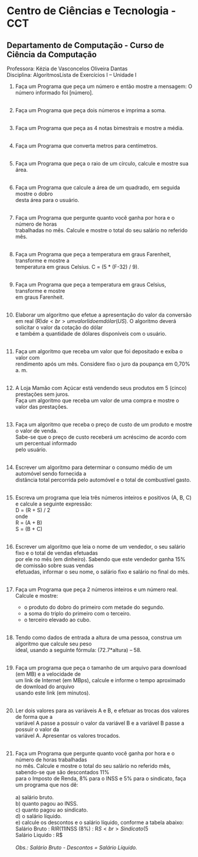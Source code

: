# Centro de Ciências e Tecnologia - CCT 
## Departamento de Computação - Curso de Ciência da Computação

Professora: Kézia de Vasconcelos Oliveira Dantas<br>
Disciplina: AlgoritmosLista de Exercícios I – Unidade I

1. Faça um Programa que peça um número e então mostre a mensagem: O número informado foi [número].<br><br>

2. Faça um Programa que peça dois números e imprima a soma.<br><br>

3. Faça um Programa que peça as 4 notas bimestrais e mostre a média.<br><br>

4. Faça um Programa que converta metros para centímetros.<br><br>

5. Faça um Programa que peça o raio de um círculo, calcule e mostre sua área.<br><br>

6. Faça um Programa que calcule a área de um quadrado, em seguida mostre o dobro<br>
desta área para o usuário.<br><br>

7. Faça um Programa que pergunte quanto você ganha por hora e o número de horas<br>
trabalhadas no mês. Calcule e mostre o total do seu salário no referido mês.<br><br>

8. Faça um Programa que peça a temperatura em graus Farenheit, transforme e mostre a<br> 
temperatura em graus Celsius. C = (5 * (F-32) / 9).<br><br>

9. Faça um Programa que peça a temperatura em graus Celsius, transforme e mostre<br>
em graus Farenheit.<br><br>

10. Elaborar um algoritmo que efetue a apresentação do valor da conversão em real (R$) de<br>
um valor lido em dólar (US$). O algoritmo deverá solicitar o valor da cotação do dólar<br>
e também a quantidade de dólares disponíveis com o usuário.<br><br>

11. Faça um algoritmo que receba um valor que foi depositado e exiba o valor com <br>
rendimento após um mês. Considere fixo o juro da poupança em 0,70% a. m.<br><br>

12. A Loja Mamão com Açúcar está vendendo seus produtos em 5 (cinco) prestações sem juros.<br>
Faça um algoritmo que receba um valor de uma compra e mostre o valor das prestações.<br><br>

13. Faça um algoritmo que receba o preço de custo de um produto e mostre o valor de venda.<br>
Sabe-se que o preço de custo receberá um acréscimo de acordo com um percentual informado<br>
pelo usuário.<br><br>

14. Escrever um algoritmo para determinar o consumo médio de um automóvel sendo fornecida a<br>
distância total percorrida pelo automóvel e o total de combustível gasto.<br><br>

15. Escreva um programa que leia três números inteiros e positivos (A, B, C) e calcule a 
seguinte expressão:<br>
D = (R + S) / 2 <br>
onde <br>
R = (A + B) <br>
S = (B + C) <br><br>

16. Escrever um algoritmo que leia o nome de um vendedor, o seu salário fixo e o total de vendas efetuadas<br>
por ele no mês (em dinheiro). Sabendo que este vendedor ganha 15% de comissão sobre suas vendas<br>
efetuadas, informar o seu nome, o salário fixo e salário no final do mês.<br><br>

17. Faça um Programa que peça 2 números inteiros e um número real. Calcule e mostre:
    - o produto do dobro do primeiro com metade do segundo. 
    - a soma do triplo do primeiro com o terceiro.
    - o terceiro elevado ao cubo. <br><br>

18. Tendo como dados de entrada a altura de uma pessoa, construa um algoritmo que calcule seu peso<br>
ideal, usando a seguinte fórmula: (72.7*altura) – 58.<br><br>

19. Faça um programa que peça o tamanho de um arquivo para download (em MB) e a velocidade de<br>
um link de Internet (em MBps), calcule e informe o tempo aproximado de download do arquivo<br>
usando este link (em minutos).<br><br>

20. Ler dois valores para as variáveis A e B, e efetuar as trocas dos valores de forma que a<br>
variável A passe a possuir o valor da variável B e a variável B passe a possuir o valor da<br>
variável A. Apresentar os valores trocados.<br><br>

21. Faça um Programa que pergunte quanto você ganha por hora e o número de horas trabalhadas<br>
no mês. Calcule e mostre o total do seu salário no referido mês, sabendo-se que são descontados 11%<br>
para o Imposto de Renda, 8% para o INSS e 5% para o sindicato, faça um programa que nos dê:<br><br>
    a) salário bruto. <br>
    b) quanto pagou ao INSS.<br>
    c) quanto pagou ao sindicato.<br>
    d) o salário líquido.<br>
    e) calcule os descontos e o salário líquido, conforme a tabela abaixo:<br>
        Salário Bruto : R$IR (11%) : R$INSS (8%) : R$S <br>
        Sindicato ( 5%) : R$ <br>
        Salário Liquido : R$ <br><br>
        <i>Obs.: Salário Bruto - Descontos = Salário Líquido.<i>